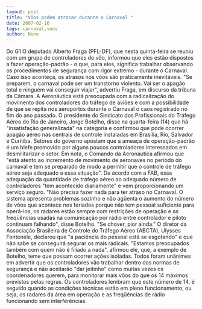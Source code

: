 ```yaml
---
layout: post
title: "Vôos podem atrasar durante o Carnaval "
date: 2007-02-16
tags: carnaval,voos
author: None
---
```

Do G1
O deputado Alberto Fraga (PFL-DF), que nesta quinta-feira se reuniu com um grupo de controladores de vôo, informou que eles estão dispostos a fazer operação-padrão - o que, para eles, significa trabalhar observando os procedimentos de segurança com rigor extremo - durante o Carnaval. Caso isso aconteça, os atrasos nos vôos são praticamente inevitáveis. \"Se preparem, o carnaval pode ser um transtorno violento. Vai ser o apagão total e ninguém vai conseguir viajar\", advertiu Fraga, em discurso da tribuna da Câmara.
A Aeronáutica está preocupada com a radicalização do movimento dos controladores do tráfego de aviões e com a possibilidade de que se repita nos aeroportos durante o Carnaval o caos registrado no fim do ano passado. O presidente do Sindicato dos Profissionais do Tráfego Aéreo do Rio de Janeiro, Jorge Botelho, disse na quarta-feira (14) que há \"insatisfação generalizada\" na categoria e confirmou que pode ocorrer apagão aéreo nas centrais de controle instaladas em Brasília, Rio, Salvador e Curitiba.
Setores do governo apostam que a ameaça de operação-padrão é um blefe promovido por alguns poucos controladores interessados em desmilitarizar o setor. Em nota, o Comando da Aeronáutica afirmou que \"está atento ao incremento de movimento de aeronaves no período do carnaval e tem se preparado de modo a permitir que o controle de tráfego aéreo seja adequado a essa situação\". De acordo com a FAB, essa adequação da quantidade de tráfego aéreo ao adequado número de controladores \"tem acontecido diariamente\" e vem proporcionando um serviço seguro.
\"Não precisa fazer nada para ter atraso no Carnaval. O sistema apresenta problemas sozinho e não agüenta o aumento do número de vôos que acontece nos feriados porque não tem pessoal suficiente para operá-los, os radares estão sempre com restrições de operação e as freqüências usadas na comunicação por rádio entre controlador e piloto continuam falhando\", disse Botelho. \"Se chover, pior ainda.\"
O diretor da Associação Brasileira de Controle do Tráfego Aéreo (ABCTA), Ulysses Fontenele, declarou que \"a paciência do pessoal está se esgotando\" e que não sabe se conseguirá segurar os mais radicais. \"Estamos preocupados também com quem não é filiado a nada\", afirmou ele, que, a exemplo de Botelho, teme que possam ocorrer ações isoladas. 
Todos foram unânimes em advertir que os controladores vão trabalhar dentro das normas de segurança e não aceitarão \"dar jeitinho\" como muitas vezes os coordenadores querem, para monitorar mais vôos do que os 14 máximos previstos pelas regras. Os controladores lembram que este número de 14, é seguido quando as condições técnicas estão em pleno funcionamento, ou seja, os radares da área em operação e as freqüências de rádio funcionando sem interferências. 